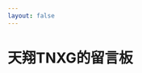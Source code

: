 ```yaml
---
layout: false
---
```

<!DOCTYPE html>
<html lang="zh-CN">

<head>
  <meta charset="utf-8">
  <meta http-equiv="X-UA-Compatible" content="IE=edge">
  <link rel="icon" type="image/png" href="/assets/images/favicon.png">
  <link rel="stylesheet" type="text/css" href="/assets/css/twikoo_board.css" />
  <link href="/assets/css/artalk.css" rel="stylesheet">
  <title>天翔TNXG的留言板 | 天翔TNXGの空间站</title>
</head>

<body>
  <div class="page">
    <div class="bg"></div>
    <div class="container result">
      <h1 class="title">天翔TNXG的留言板</h1>
      <div class>
        <div class="info">
          <div id="ART_comments"></div>
          <script src="{% artalkcdnurl %}Artalk.min.js"></script>
          <script>
            var artalk = new Artalk({
              el: '#ART_comments',
              server: 'https://artalk.prts.top',
              site: '天翔TNXGの空间站',
              //- Zkeq佬提供的图片上传方式
              imgUploader: async (file) => {
                const formData = new FormData()
                let headers = new Headers();
                formData.set('file', file)
                headers.append('Authorization', 'Bearer 1|KFJIr9ahWLj7SYwLDaKCTtd63yoBMSEyZ27FbpAd');
                headers.append('Accept', 'application/json');
                return fetch('https://pic.prts.top/api/v1/upload', {
                    method: 'POST',
                    headers: headers,
                    body: formData,
                  })
                  .then((resp) => resp.json())
                  .then((resp) => resp.data.links.url);
              }
            })
          </script>
        </div>
      </div>
    </div>
  </div>
</body>

</html>